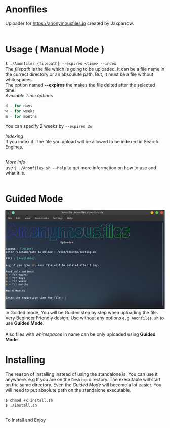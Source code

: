 # Anonfiles
Uploader for https://anonymousfiles.io created by Jaxparrow.<br><br>

# Usage ( Manual Mode )
`$ ./Anonfiles {filepath} --expires <time> --index`
<br>The *filepath* is the file which is going to be uploaded. It can be a file name in the currect directory or an absoulute path. But, It must be a file without whitespaces.<br>
The option named **--expires** the makes the file delted after the selected time.<br>
*Available Time options*<br>
```h - for hours
d - for days
w - for weeks
m - for months
```
You can specify 2 weeks by `--expires 2w`

*Indexing*
<br>If you index it. The file you upload will be allowed to be indexed in Search Engines.<br><br>

*More Info*
<br>
use `$ ./Anonfiles.sh --help` to get more information on how to use and what it is.<br><br>

# Guided Mode
![Guided Mode](/images/gmode.png)
<br>In Guided mode, You will be Guided step by step when uploading the file. Very Begineer Friendly design.
Use without any options `e.g Anonfiles.sh` to use **Guided Mode**.<br><br>Also files with *whitespaces* in name can be only uploaded using **Guided Mode**

# Installing
The reason of installing instead of using the standalone is, You can use it anywhere. e.g If you are on the `Desktop` directory. The executable will start on the same directory. Even the *Guided Mode* will become a lot easier. You will need to put absolute path on the standalone executable.<br>
```
$ chmod +x install.sh
$ ./install.sh
```
<br>To Install and Enjoy
